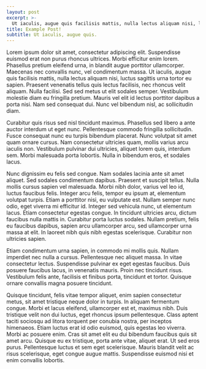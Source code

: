 ```yaml
---
layout: post
excerpt: >-
  Ut iaculis, augue quis facilisis mattis, nulla lectus aliquam nisi, luctus sagittis urna tortor eu sapien. Praesent venenatis tellus quis lectus facilisis, nec rhoncus velit aliquam. Nulla facilisi. Sed sed metus ut elit sodales semper. Vestibulum molestie diam eu fringilla pretium. Mauris vel elit id lectus porttitor dapibus a porta nisi. Nam sed consequat dui. Nunc vel bibendum nisl, ac sollicitudin diam.
title: Example Post!
subtitle: Ut iaculis, augue quis.
---
```

Lorem ipsum dolor sit amet, consectetur adipiscing elit. Suspendisse euismod erat non purus rhoncus ultrices. Morbi efficitur enim lorem. Phasellus pretium eleifend urna, in blandit augue porttitor ullamcorper. Maecenas nec convallis nunc, vel condimentum massa. Ut iaculis, augue quis facilisis mattis, nulla lectus aliquam nisi, luctus sagittis urna tortor eu sapien. Praesent venenatis tellus quis lectus facilisis, nec rhoncus velit aliquam. Nulla facilisi. Sed sed metus ut elit sodales semper. Vestibulum molestie diam eu fringilla pretium. Mauris vel elit id lectus porttitor dapibus a porta nisi. Nam sed consequat dui. Nunc vel bibendum nisl, ac sollicitudin diam.

Curabitur quis risus sed nisl tincidunt maximus. Phasellus sed libero a ante auctor interdum ut eget nunc. Pellentesque commodo fringilla sollicitudin. Fusce consequat nunc eu turpis bibendum placerat. Nunc volutpat sit amet quam ornare cursus. Nam consectetur ultricies quam, mollis varius arcu iaculis non. Vestibulum pulvinar dui ultricies, aliquet lorem quis, interdum sem. Morbi malesuada porta lobortis. Nulla in bibendum eros, et sodales lacus.

Nunc dignissim eu felis sed congue. Nam sodales lacinia ante sit amet aliquet. Sed sodales condimentum dapibus. Praesent et suscipit tellus. Nulla mollis cursus sapien vel malesuada. Morbi nibh dolor, varius vel leo id, luctus faucibus felis. Integer arcu felis, tempor eu ipsum at, elementum volutpat turpis. Etiam a porttitor nisi, eu vulputate est. Nullam semper nunc odio, eget viverra mi efficitur id. Integer sed vehicula nunc, ut elementum lacus. Etiam consectetur egestas congue. In tincidunt ultricies arcu, dictum faucibus nulla mattis in. Curabitur porta luctus sodales. Nullam pretium, felis eu faucibus dapibus, sapien arcu ullamcorper arcu, sed ullamcorper urna massa at elit. In laoreet nibh quis nibh egestas scelerisque. Curabitur non ultricies sapien.

Etiam condimentum urna sapien, in commodo mi mollis quis. Nullam imperdiet nec nulla a cursus. Pellentesque nec aliquet massa. In vitae consectetur lectus. Suspendisse pulvinar ex eget egestas faucibus. Duis posuere faucibus lacus, in venenatis mauris. Proin nec tincidunt risus. Vestibulum felis ante, facilisis et finibus porta, tincidunt et tortor. Quisque ornare convallis magna posuere tincidunt.

Quisque tincidunt, felis vitae tempor aliquet, enim sapien consectetur metus, sit amet tristique neque dolor in turpis. In aliquam fermentum congue. Morbi et lacus eleifend, ullamcorper est et, maximus nibh. Duis tristique velit non dui luctus, eget rhoncus ipsum pellentesque. Class aptent taciti sociosqu ad litora torquent per conubia nostra, per inceptos himenaeos. Etiam luctus erat id odio euismod, quis egestas leo viverra. Morbi ac posuere enim. Cras sit amet elit eu dui bibendum faucibus quis sit amet arcu. Quisque eu ex tristique, porta ante vitae, aliquet erat. Ut sed eros purus. Pellentesque luctus et sem eget scelerisque. Mauris blandit velit ac risus scelerisque, eget congue augue mattis. Suspendisse euismod nisi et enim convallis lobortis.
